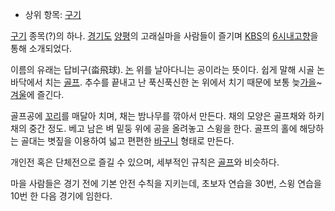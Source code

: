   * 상위 항목: [구기](%EA%B5%AC%EA%B8%B0.md)  

[구기](%EA%B5%AC%EA%B8%B0.md) 종목(?)의 하나.
[경기도](%EA%B2%BD%EA%B8%B0%EB%8F%84.md) [양평](%EC%96%91%ED%8F%89.md)의 고래실마을
사람들이 즐기며 [KBS](KBS.md)의 [6시내고향](6%EC%8B%9C%20%EB%82%B4%EA%B3%A0%ED%96%A5.md)을 통해 소개되었다.

이름의 유래는 답비구(畓飛球). [논](%EB%85%BC.md) 위를 날아다니는 공이라는 뜻이다. 쉽게 말해 시골 논바닥에서 치는
[골프](%EA%B3%A8%ED%94%84.md). 추수를 끝내고 난 푹신푹신한 논 위에서 치기 때문에 보통
늦[가을](%EA%B0%80%EC%9D%84.md)~[겨울](%EA%B2%A8%EC%9A%B8.md)에 즐긴다.

골프공에 [꼬리](%EA%BC%AC%EB%A6%AC.md)를 매달아 치며, 채는 밤나무를 깎아서 만든다. 채의 모양은 골프채와 하키채의
중간 정도. 베고 남은 벼 밑둥 위에 공을 올려놓고 스윙을 한다. 골프의 홀에 해당하는 골대는 볏짚을 이용하여 넓고 편편한
[바구니](%EB%B0%94%EA%B5%AC%EB%8B%88.md) 형태로 만든다.

개인전 혹은 단체전으로 즐길 수 있으며, 세부적인 규칙은 [골프](%EA%B3%A8%ED%94%84.md)와 비슷하다.

마을 사람들은 경기 전에 기본 안전 수칙을 지키는데, 초보자 연습을 30번, 스윙 연습을 10번 한 다음 경기에 임한다.  

